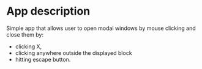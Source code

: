 # App description

Simple app that allows user to open modal windows by mouse clicking and close them by:

- clicking X,
- clicking anywhere outside the displayed block
- hitting escape button.
